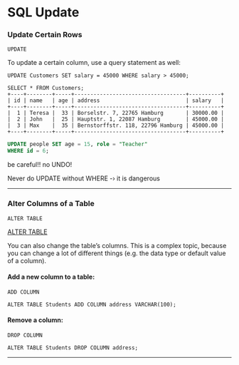 # SQL Update

### Update Certain Rows

`UPDATE`

To update a certain column, use a query statement as well:

```
UPDATE Customers SET salary = 45000 WHERE salary > 45000;
```

```
SELECT * FROM Customers;
+----+--------+-----+-----------------------------------+----------+
| id | name   | age | address                           | salary   |
+----+--------+-----+-----------------------------------+----------+
|  1 | Teresa |  33 | Borselstr. 7, 22765 Hamburg       | 30000.00 |
|  2 | John   |  25 | Hauptstr. 1, 22087 Hamburg        | 45000.00 |
|  3 | Max    |  35 | Bernstorffstr. 118, 22796 Hamburg | 45000.00 |
+----+--------+-----+-----------------------------------+----------+
```





```sql
UPDATE people SET age = 15, role = "Teacher"
WHERE id = 6;
```

be careful!! no UNDO!

Never do UPDATE without WHERE -› it is dangerous



------

### Alter Columns of a Table

`ALTER TABLE`

 [ALTER TABLE](https://mariadb.com/kb/en/alter-table/)

You can also change the table’s columns. This is a complex topic, because you can change a lot of different things (e.g. the data type or default value of a column).

#### Add a new column to a table:

`ADD COLUMN`

```
ALTER TABLE Students ADD COLUMN address VARCHAR(100);
```

#### Remove a column:

`DROP COLUMN`

```
ALTER TABLE Students DROP COLUMN address;
```

------

